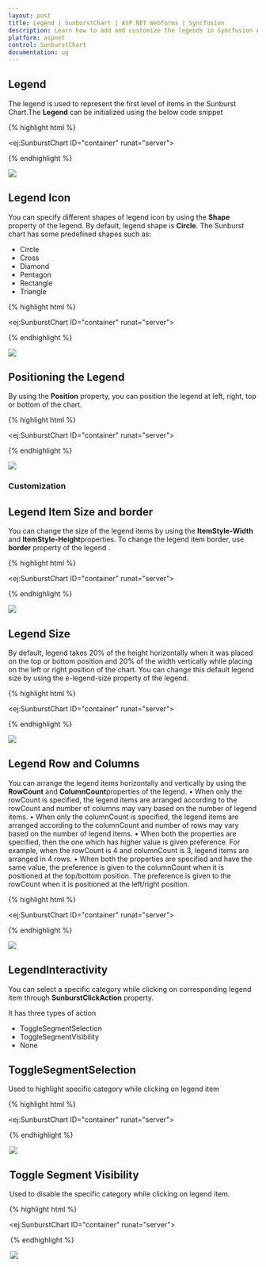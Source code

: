 ```yaml
---
layout: post
title: Legend | SunburstChart | ASP.NET Webforms | Syncfusion
description: Learn how to add and customize the legends in Syncfusion ASP.NET Webforms Sunburst Chart control.
platform: aspnet 
control: SunburstChart
documentation: ug
---
```


## Legend
The legend is used to represent the first level of items in the Sunburst Chart.The **Legend** can be initialized using the below code snippet

{% highlight html %}

<ej:SunburstChart  ID="container" runat="server"> 
 <Legend Visible="true"></Legend>                               
</ej:SunburstChart> 

 {% endhighlight %}

![](Legend_images/Legend_img1.png)

## Legend Icon 

You can specify different shapes of legend icon by using the **Shape** property of the legend. By default, legend shape is **Circle**. The Sunburst chart has some predefined shapes such as:
* Circle
* Cross
* Diamond
* Pentagon
* Rectangle
* Triangle

{% highlight html %}

<ej:SunburstChart  ID="container" runat="server"> 
 <Legend Visible="true" Shape="Pentagon"></Legend>                               
</ej:SunburstChart> 

{% endhighlight %}

![](Legend_images/Legend_img2.png)
 
## Positioning the Legend

By using the **Position** property, you can position the legend at left, right, top or bottom of the chart. 

{% highlight html %}

<ej:SunburstChart  ID="container" runat="server"> 
 <Legend Visible="true" Position="Top"></Legend>                               
</ej:SunburstChart> 

{% endhighlight %}

![](Legend_images/Legend_img3.png)
 
### Customization

## Legend Item Size and border
You can change the size of the legend items by using the **ItemStyle-Width** and **ItemStyle-Height**properties. To change the legend item border, use **border** property of the legend .

{% highlight html %}

<ej:SunburstChart  ID="container" runat="server"> 
<Legend Visible="true" Position="Top" ItemStyle-Height="13" ItemStyle-Width="13">
<Border Color="#FF0000" Width="1"></Border>
</Legend>                               
</ej:SunburstChart> 

{% endhighlight %}

![](Legend_images/Legend_img4.png)

## Legend Size

By default, legend takes 20% of the height horizontally when it was placed on the top or bottom position and 20% of the width vertically while placing on the left or right position of the chart. You can change this default legend size by using the e-legend-size property of the legend.

{% highlight html %}

<ej:SunburstChart  ID="container" runat="server"> 
<Legend Visible="true" Position="Top" Size-Height="75" Size-Width="200">
<Border Color="#FF0000" Width="1"></Border>
</Legend>                               
</ej:SunburstChart> 

{% endhighlight %}

 ![](Legend_images/Legend_img5.png)

## Legend Row and Columns

You can arrange the legend items horizontally and vertically by using the **RowCount** and **ColumnCount**properties of the legend.
•	When only the rowCount is specified, the legend items are arranged according to the rowCount and number of columns may vary based on the number of legend items.
•	When only the columnCount is specified, the legend items are arranged according to the columnCount and number of rows may vary based on the number of legend items.
•	When both the properties are specified, then the one which has higher value is given preference. For example, when the rowCount is 4 and columnCount is 3, legend items are arranged in 4 rows.
•	When both the properties are specified and have the same value, the preference is given to the columnCount when it is positioned at the top/bottom position. The preference is given to the rowCount when it is positioned at the left/right position.
 
{% highlight html %}

<ej:SunburstChart  ID="container" runat="server"> 
<Legend Visible="true" Position="Top" RowCount="2" ColumnCount="3">
</Legend>                               
</ej:SunburstChart> 

{% endhighlight %}

![](Legend_images/Legend_img6.png)
 
## LegendInteractivity

You can select a specific category while clicking on corresponding legend item through **SunburstClickAction** property. 

It has three types of action
*	ToggleSegmentSelection
*	ToggleSegmentVisibility
*	None

## ToggleSegmentSelection

Used to highlight specific category while clicking on legend item

{% highlight html %}

<ej:SunburstChart  ID="container" runat="server"> 
<Legend Visible="true" SunburstClickAction="ToggleSegmentSelection"
</Legend>                               
</ej:SunburstChart> 



{% endhighlight %}

![](Legend_images/Legend_img7.png)
 
## Toggle Segment Visibility

Used to disable the specific category while clicking on legend item.

{% highlight html %}

<ej:SunburstChart  ID="container" runat="server"> 
<Legend Visible="true" SunburstClickAction="ToggleSegmentVisibility"
</Legend>                               
</ej:SunburstChart> 


{% endhighlight %}


![](Legend_images/Legend_img8.png)


